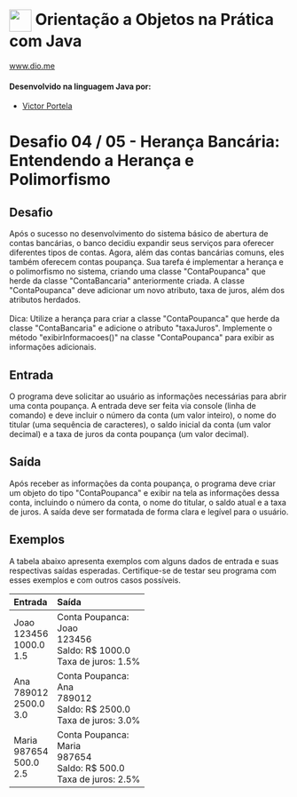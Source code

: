 # <img align="center" width="40px" src="https://hermes.digitalinnovation.one/assets/diome/logo-minimized.png"> Orientação a Objetos na Prática com Java
www.dio.me


#### Desenvolvido na linguagem Java por:
- [Victor Portela](https://github.com/VictorPortela01)
# Desafio 04 / 05 - Herança Bancária: Entendendo a Herança e Polimorfismo
## Desafio
Após o sucesso no desenvolvimento do sistema básico de abertura de contas bancárias, o banco decidiu expandir seus serviços para oferecer diferentes tipos de contas. Agora, além das contas bancárias comuns, eles também oferecem contas poupança. Sua tarefa é implementar a herança e o polimorfismo no sistema, criando uma classe "ContaPoupanca" que herde da classe "ContaBancaria" anteriormente criada. A classe "ContaPoupanca" deve adicionar um novo atributo, taxa de juros, além dos atributos herdados.
<br><br>
Dica: Utilize a herança para criar a classe "ContaPoupanca" que herde da classe "ContaBancaria" e adicione o atributo "taxaJuros". Implemente o método "exibirInformacoes()" na classe "ContaPoupanca" para exibir as informações adicionais.

## Entrada


O programa deve solicitar ao usuário as informações necessárias para abrir uma conta poupança. A entrada deve ser feita via console (linha de comando) e deve incluir o número da conta (um valor inteiro), o nome do titular (uma sequência de caracteres), o saldo inicial da conta (um valor decimal) e a taxa de juros da conta poupança (um valor decimal).


## Saída

Após receber as informações da conta poupança, o programa deve criar um objeto do tipo "ContaPoupanca" e exibir na tela as informações dessa conta, incluindo o número da conta, o nome do titular, o saldo atual e a taxa de juros. A saída deve ser formatada de forma clara e legível para o usuário.


## Exemplos
A tabela abaixo apresenta exemplos com alguns dados de entrada e suas respectivas saídas esperadas. Certifique-se de testar seu programa com esses exemplos e com outros casos possíveis.
<table>
  <thead>
    <tr align="left">
      <th>Entrada</th>
      <th>Saída</th>
    </tr>
  </thead>
  <tbody align="left">
    <tr>
      <td>Joao<br>
123456<br>
1000.0<br>
1.5<br>
      </td>
      <td>Conta Poupanca:<br>
Joao<br>
123456<br>
Saldo: R$ 1000.0<br>
Taxa de juros: 1.5%<br>
      </td>
    </tr>
    <tr>
      <td>Ana<br>
789012<br>
2500.0<br>
3.0<br>
      </td>
      <td>Conta Poupanca:<br>
Ana<br>
789012<br>
Saldo: R$ 2500.0<br>
Taxa de juros: 3.0%</td>
    </tr>
    <tr>
      <td>Maria<br>
987654<br>
500.0<br>
2.5<br>
</td>
      <td>Conta Poupanca:<br>
Maria<br>
987654<br>
Saldo: R$ 500.0<br>
Taxa de juros: 2.5%<br>
</td>   
    </tr>
  </tbody>
  <tfoot></tfoot>
</table>




